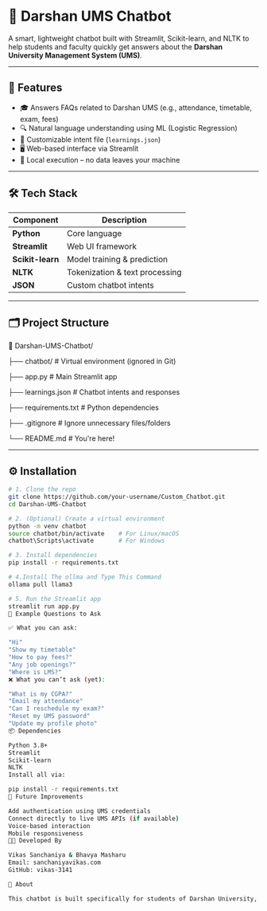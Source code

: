 # 🤖 Darshan UMS Chatbot

A smart, lightweight chatbot built with Streamlit, Scikit-learn, and NLTK to help students and faculty quickly get answers about the **Darshan University Management System (UMS)**.

---

## 📌 Features

- 🎓 Answers FAQs related to Darshan UMS (e.g., attendance, timetable, exam, fees)
- 🔍 Natural language understanding using ML (Logistic Regression)
- 🧠 Customizable intent file (`learnings.json`)
- 🖥️ Web-based interface via Streamlit
- 🔐 Local execution – no data leaves your machine

---

## 🛠️ Tech Stack

| Component         | Description                  |
|------------------|------------------------------|
| **Python**       | Core language                |
| **Streamlit**    | Web UI framework             |
| **Scikit-learn** | Model training & prediction  |
| **NLTK**         | Tokenization & text processing |
| **JSON**         | Custom chatbot intents       |

---

## 🗂️ Project Structure

📁 Darshan-UMS-Chatbot/

├── chatbot/ # Virtual environment (ignored in Git)

├── app.py # Main Streamlit app

├── learnings.json # Chatbot intents and responses

├── requirements.txt # Python dependencies

├── .gitignore # Ignore unnecessary files/folders

└── README.md # You're here!


---

## ⚙️ Installation

```bash
# 1. Clone the repo
git clone https://github.com/your-username/Custom_Chatbot.git
cd Darshan-UMS-Chatbot

# 2. (Optional) Create a virtual environment
python -m venv chatbot
source chatbot/bin/activate    # For Linux/macOS
chatbot\Scripts\activate       # For Windows

# 3. Install dependencies
pip install -r requirements.txt

# 4.Install The ollma and Type This Command
ollama pull llama3  

# 5. Run the Streamlit app
streamlit run app.py
💬 Example Questions to Ask

✅ What you can ask:

"Hi"
"Show my timetable"
"How to pay fees?"
"Any job openings?"
"Where is LMS?"
❌ What you can’t ask (yet):

"What is my CGPA?"
"Email my attendance"
"Can I reschedule my exam?"
"Reset my UMS password"
"Update my profile photo"
📦 Dependencies

Python 3.8+
Streamlit
Scikit-learn
NLTK
Install all via:

pip install -r requirements.txt
📍 Future Improvements

Add authentication using UMS credentials
Connect directly to live UMS APIs (if available)
Voice-based interaction
Mobile responsiveness
🧑‍💻 Developed By

Vikas Sanchaniya & Bhavya Masharu
Email: sanchaniyavikas.com
GitHub: vikas-3141

🏫 About

This chatbot is built specifically for students of Darshan University, to simplify interaction with the UMS portal and reduce repetitive tasks.

